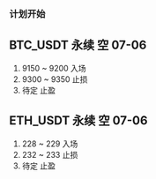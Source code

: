 ### 计划开始

## BTC_USDT 永续 空 07-06
1. 9150 ~ 9200 入场
2. 9300 ~ 9350 止损
3. 待定 止盈

## ETH_USDT 永续 空 07-06
1. 228 ~ 229 入场
2. 232 ~ 233 止损
3. 待定 止盈

